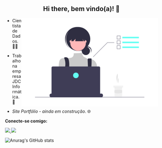 <div align = "center">
  <h2> Hi there, bem vindo(a)! 👋</h2> 
</div>

<div>
    <img src="undraw_Dev_focus_re_6iwt.png" width="450" align="right">
</div>

* Cientista de Dados. :woman_technologist:

* Trabalho na empresa JDC Informática. :office:

* *Site Portfólio  - ainda em construção*. :globe_with_meridians:


**Conecte-se comigo:**
<a href="mailto:anapinheiro0404@gmail.com" alt="gmail" target="_blank">

<img src="https://img.shields.io/badge/-Gmail-FF0000?style=flat-square&labelColor=FF0000&logo=gmail&logoColor=white&link=mailto:anapinheiro0404@gmail.com" />

</a>

<a href="https://www.linkedin.com/in/ana-pego" alt="linkedin" target="_blank">

<img src="https://img.shields.io/badge/LinkedIn-%230077B5.svg?&style=flat-square&logo=linkedin&logoColor=white">

</a>

<p> </p>

![Anurag's GitHub stats](https://github-readme-stats.vercel.app/api?username=anamariapego&show_icons=true&theme=dark)
